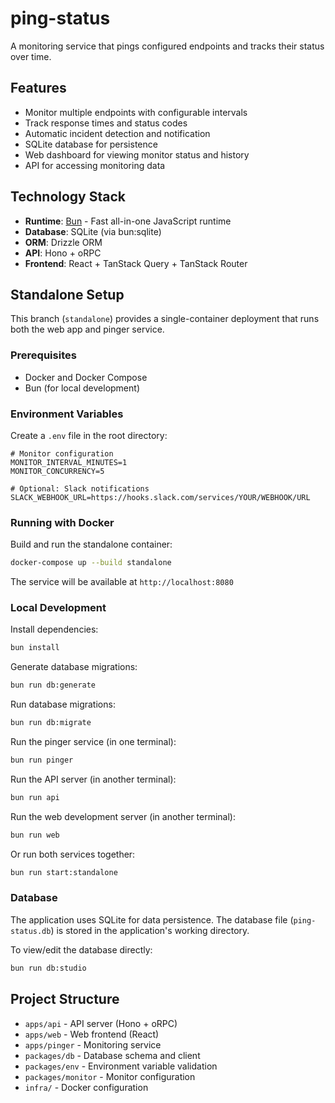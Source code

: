 # ping-status

A monitoring service that pings configured endpoints and tracks their status over time.

## Features

- Monitor multiple endpoints with configurable intervals
- Track response times and status codes
- Automatic incident detection and notification
- SQLite database for persistence
- Web dashboard for viewing monitor status and history
- API for accessing monitoring data

## Technology Stack

- **Runtime**: [Bun](https://bun.com) - Fast all-in-one JavaScript runtime
- **Database**: SQLite (via bun:sqlite)
- **ORM**: Drizzle ORM
- **API**: Hono + oRPC
- **Frontend**: React + TanStack Query + TanStack Router

## Standalone Setup

This branch (`standalone`) provides a single-container deployment that runs both the web app and pinger service.

### Prerequisites

- Docker and Docker Compose
- Bun (for local development)

### Environment Variables

Create a `.env` file in the root directory:

```env
# Monitor configuration
MONITOR_INTERVAL_MINUTES=1
MONITOR_CONCURRENCY=5

# Optional: Slack notifications
SLACK_WEBHOOK_URL=https://hooks.slack.com/services/YOUR/WEBHOOK/URL
```

### Running with Docker

Build and run the standalone container:

```bash
docker-compose up --build standalone
```

The service will be available at `http://localhost:8080`

### Local Development

Install dependencies:

```bash
bun install
```

Generate database migrations:

```bash
bun run db:generate
```

Run database migrations:

```bash
bun run db:migrate
```

Run the pinger service (in one terminal):

```bash
bun run pinger
```

Run the API server (in another terminal):

```bash
bun run api
```

Run the web development server (in another terminal):

```bash
bun run web
```

Or run both services together:

```bash
bun run start:standalone
```

### Database

The application uses SQLite for data persistence. The database file (`ping-status.db`) is stored in the application's working directory.

To view/edit the database directly:

```bash
bun run db:studio
```

## Project Structure

- `apps/api` - API server (Hono + oRPC)
- `apps/web` - Web frontend (React)
- `apps/pinger` - Monitoring service
- `packages/db` - Database schema and client
- `packages/env` - Environment variable validation
- `packages/monitor` - Monitor configuration
- `infra/` - Docker configuration
